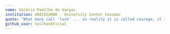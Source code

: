 ```yaml
---
name: Valéria Padilha de Vargas
institution: UNICESUMAR - University Center Cesumar
quote: "What many call 'luck' ... in reality it is called courage, it is called leaving the comfort zone"
github_user: ValchanOficial
---
```

